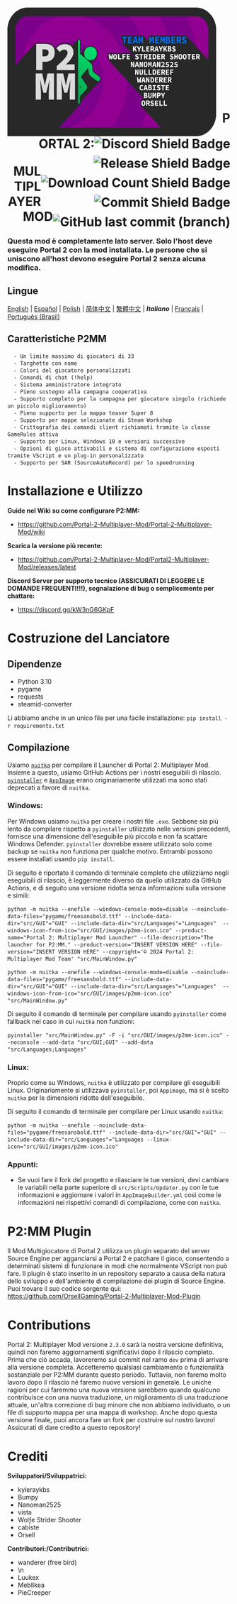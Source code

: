 <h1>
  <img src="https://github.com/Portal-2-Multiplayer-Mod/P2MM-ART/blob/e56d8c209eb3f143bb0607dc1e59730e517ecca6/Banners/P2MMBannerREADME.png?raw=true" alt="P2MMBannerREADME" width="472" height="290" align="left">
  <a href="https://discord.gg/nXRygGNxyK" target="_blank">
      <img src="https://img.shields.io/discord/839651379034193920?color=blue&label=Discord%20Users&style=for-the-badge&logo=discord&logoWidth=20"
              alt="Discord Shield Badge" style="margin-bottom: 10px;" align="right">
  </a>
  <br>
  <a href="https://github.com/Portal-2-Multiplayer-Mod/Portal-2-Multiplayer-Mod/releases/latest">
      <img src="https://img.shields.io/github/release-date/Portal-2-Multiplayer-Mod/Portal-2-Multiplayer-Mod?color=red&label=Latest%20Release&style=for-the-badge"
              alt="Release Shield Badge" style="margin-bottom: 10px;" align="right">
  </a>
  <br>
  <img src="https://img.shields.io/github/downloads/Portal-2-Multiplayer-Mod/Portal-2-Multiplayer-Mod/total?style=for-the-badge&label=TOTAL%20DOWNLOAD%20COUNT"
          alt="Download Count Shield Badge" style="margin-bottom: 10px;" align="right">
  </a>
  <br>
  <a href="https://github.com/Portal-2-Multiplayer-Mod/Portal-2-Multiplayer-Mod/commits/main">
      <img src="https://img.shields.io/github/last-commit/Portal-2-Multiplayer-Mod/Portal-2-Multiplayer-Mod?label=LAST%20COMMIT%20(MAIN)&style=for-the-badge"
              alt="Commit Shield Badge" style="margin-bottom: 10px;" align="right">
  </a>
  <br>
  <a href="https://github.com/Portal-2-Multiplayer-Mod/Portal-2-Multiplayer-Mod/commits/dev">
      <img src="https://img.shields.io/github/last-commit/Portal-2-Multiplayer-Mod/Portal-2-Multiplayer-Mod/dev?style=for-the-badge&label=LAST%20COMMIT%20(DEV)&color=%2334a5eb"
              alt="GitHub last commit (branch)" align="right">
  </a>
  <br>
  <br>
  <p align="right">PORTAL 2:</p>
  <p align="right">MULTIPLAYER MOD</p>
</h1>

### Questa mod è completamente lato server. Solo l'host deve eseguire Portal 2 con la mod installata. Le persone che si uniscono all'host devono eseguire Portal 2 senza alcuna modifica.

## Lingue

[English](README.md) | [Español](README.es.md) | [Polish](README.pl.md) | [简体中文](README.zh-CN.md) | [繁體中文](README.zh-TW.md) | **_Italiano_** | [Français](README.fr.md) | [Português (Brasil)](README.pt_BR.md)

## Caratteristiche P2MM

```
  - Un limite massimo di giocatori di 33
  - Targhette con nome
  - Colori del giocatore personalizzati
  - Comandi di chat (!help)
  - Sistema amministratore integrato
  - Pieno sostegno alla campagna cooperativa
  - Supporto completo per la campagna per giocatore singolo (richiede un piccolo miglioramento)
  - Pieno supporto per la mappa teaser Super 8
  - Supporto per mappe selezionate di Steam Workshop
  - Crittografia dei comandi client richiamati tramite la classe GameRules attiva
  - Supporto per Linux, Windows 10 e versioni successive
  - Opzioni di gioco attivabili e sistema di configurazione esposti tramite VScript e un plug-in personalizzato
  - Supporto per SAR (SourceAutoRecord) per lo speedrunning
```

# Installazione e Utilizzo

**Guide nel Wiki su come configurare P2:MM:**

- <https://github.com/Portal-2-Multiplayer-Mod/Portal-2-Multiplayer-Mod/wiki>

**Scarica la versione più recente:**

- <https://github.com/Portal-2-Multiplayer-Mod/Portal2-Multiplayer-Mod/releases/latest>

**Discord Server per supporto tecnico (ASSICURATI DI LEGGERE LE DOMANDE FREQUENTI!!!), segnalazione di bug o semplicemente per chattare:**

- <https://discord.gg/kW3nG6GKpF>

# Costruzione del Lanciatore

## Dipendenze

- Python 3.10
- pygame
- requests
- steamid-converter

Li abbiamo anche in un unico file per una facile installazione: `pip install -r requirements.txt`

## Compilazione

Usiamo [`nuitka`](https://nuitka.net/) per compilare il Launcher di Portal 2: Multiplayer Mod. Insieme a questo, usiamo GitHub Actions per i nostri eseguibili di rilascio. [`pyinstaller`](https://pypi.org/project/pyinstaller/) e [`AppImage`](https://appimage.org/) erano originariamente utilizzati ma sono stati deprecati a favore di `nuitka`.

### Windows:

Per Windows usiamo `nuitka` per creare i nostri file `.exe`. Sebbene sia più lento da compilare rispetto a `pyinstaller` utilizzato nelle versioni precedenti, fornisce una dimensione dell'eseguibile più piccola e non fa scattare Windows Defender. `pyinstaller` dovrebbe essere utilizzato solo come backup se `nuitka` non funziona per qualche motivo. Entrambi possono essere installati usando `pip install`.

Di seguito è riportato il comando di terminale completo che utilizziamo negli eseguibili di rilascio, è leggermente diverso da quello utilizzato da GitHub Actions, e di seguito una versione ridotta senza informazioni sulla versione e simili:

```shell
python -m nuitka --onefile --windows-console-mode=disable --noinclude-data-files="pygame/freesansbold.ttf" --include-data-dir="src/GUI"="GUI" --include-data-dir="src/Languages"="Languages"  --windows-icon-from-ico="src/GUI/images/p2mm-icon.ico" --product-name="Portal 2: Multiplayer Mod Launcher" --file-description="The launcher for P2:MM." --product-version="INSERT VERSION HERE" --file-version="INSERT VERSION HERE" --copyright='© 2024 Portal 2: Multiplayer Mod Team' "src/MainWindow.py"
```

```shell
python -m nuitka --onefile --windows-console-mode=disable --noinclude-data-files="pygame/freesansbold.ttf" --include-data-dir="src/GUI"="GUI" --include-data-dir="src/Languages"="Languages"  --windows-icon-from-ico="src/GUI/images/p2mm-icon.ico" "src/MainWindow.py"
```

Di seguito il comando di terminale per compilare usando `pyinstaller` come fallback nel caso in cui `nuitka` non funzioni:

```shell
pyinstaller "src/MainWindow.py" -F -i "src/GUI/images/p2mm-icon.ico" --noconsole --add-data "src/GUI;GUI" --add-data "src/Languages;Languages"
```

### Linux:

Proprio come su Windows, `nuitka` è utilizzato per compilare gli eseguibili Linux. Originariamente si utilizzava `pyinstaller`, poi `Appimage`, ma si è scelto `nuitka` per le dimensioni ridotte dell'eseguibile.

Di seguito il comando di terminale per compilare per Linux usando `nuitka`:

```shell
python -m nuitka --onefile --noinclude-data-files="pygame/freesansbold.ttf" --include-data-dir="src/GUI"="GUI" --include-data-dir="src/Languages"="Languages --linux-icon="src/GUI/images/p2mm-icon.ico"
```

### Appunti:

- Se vuoi fare il fork del progetto e rilasciare le tue versioni, devi cambiare le variabili nella parte superiore di `src/Scripts/Updater.py` con le tue informazioni e aggiornare i valori in `AppImageBuilder.yml` così come le informazioni nei rispettivi comandi di compilazione, come con `nuitka`.

# P2:MM Plugin

Il Mod Multigiocatore di Portal 2 utilizza un plugin separato del server Source Engine per agganciarsi a Portal 2 e patchare il gioco, consentendo a determinati sistemi di funzionare in modi che normalmente VScript non può fare. Il plugin è stato inserito in un repository separato a causa della natura dello sviluppo e dell'ambiente di compilazione dei plugin di Source Engine. Puoi trovare il suo codice sorgente qui: <https://github.com/OrsellGaming/Portal-2-Multiplayer-Mod-Plugin>

# Contributions

Portal 2: Multiplayer Mod versione `2.3.0` sarà la nostra versione definitiva, quindi non faremo aggiornamenti significativi dopo il rilascio completo. Prima che ciò accada, lavoreremo sui commit nel ramo `dev` prima di arrivare alla versione completa. Accetteremo qualsiasi cambiamento o funzionalità sostanziale per P2:MM durante questo periodo. Tuttavia, non faremo molto lavoro dopo il rilascio né faremo nuove versioni in generale. Le uniche ragioni per cui faremmo una nuova versione sarebbero quando qualcuno contribuisce con una nuova traduzione, un miglioramento di una traduzione attuale, un'altra correzione di bug minore che non abbiamo individuato, o un file di supporto mappa per una mappa di workshop. Anche dopo questa versione finale, puoi ancora fare un fork per costruire sul nostro lavoro! Assicurati di dare credito a questo repository!

# Crediti

**Sviluppatori/Sviluppatrici:**

- kyleraykbs
- Bumpy
- Nanoman2525
- vista
- Wolƒe Strider Shoσter
- cabiste
- Orsell

**Contributori:/Contributrici:**

- wanderer (free bird)
- \n
- Luukex
- MeblIkea
- PieCreeper
